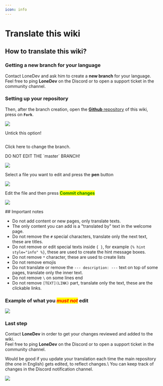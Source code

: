 ```yaml
---
icon: info
---
```


# Translate this wiki

## How to translate this wiki?

### Getting a new branch for your language

Contact LoneDev and ask him to create a **new branch** for your language.\
Feel free to ping **LoneDev** on the Discord or to open a support ticket in the community channel.

### Setting up your repository

Then, after the branch creation, open the [**Github** repository](https://github.com/LoneDev6/Wiki-ItemsAdder) of this wiki, press on **`Fork`**.

![](<../.gitbook/assets/image (214).png>)

Untick this option!

<img src="../.gitbook/assets/image (174).png" alt="" />

Click here to change the branch.


<Warning>
DO NOT EDIT THE `master` BRANCH!
</Warning>


![](<../.gitbook/assets/image (97).png>)

Select a file you want to edit and press the **pen** button

![](<../.gitbook/assets/image (139).png>)

Edit the file and then press <mark style="color:green;">**Commit changes**</mark>

![](<../.gitbook/assets/image (159).png>)


<Warning>
## Important notes

* Do not add content or new pages, only translate texts.
* The only content you can add is a "translated by" text in the welcome page.
* Do not remove the `#` special characters, translate only the next text, these are titles.
* Do not remove or edit special texts inside `{ }`, for example `{% hint style="info" %}`, these are used to create the hint message boxes.
* Do not remove `*` character, these are used to create lists
* Do not remove emojis
* Do not translate or remove the `--- description: ---` text on top of some pages, translate only the inner text.
* Do not remove `\` on some lines end
* Do not remove `[TEXT](LINK)` part, translate only the text, these are the clickable links.
</Warning>


### Example of what you _<mark style="color:red;">must not</mark>_ edit

![](<../.gitbook/assets/image (125).png>)

### Last step

Contact **LoneDev** in order to get your changes reviewed and added to the wiki.\
Feel free to ping **LoneDev** on the Discord or to open a support ticket in the community channel.


<Note>
Would be good if you update your translation each time the main repository (the one in English) gets edited, to reflect changes.\
You can keep track of changes in the Discord notification channel.

![](<../.gitbook/assets/image (185).png>)
</Note>